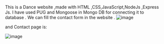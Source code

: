 This is  a Dance website ,made with HTML ,CSS,JavaScript,NodeJs ,Express Js.
I have used PUG and Mongoose in Mongo DB for connecting it to database .
We can fill the contact form in the website .
![image](https://github.com/HARSHMISHRA-521/WEB_DEV_PROJECTS/assets/121894609/fc532172-3fe7-46d3-a629-2b155d46e719)

and Contact page is:

![image](https://github.com/HARSHMISHRA-521/WEB_DEV_PROJECTS/assets/121894609/9460247c-32b1-4b4b-9a05-bb8d3f1d2313)

